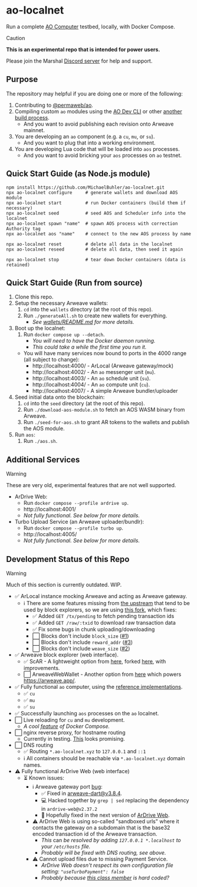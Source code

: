 # ao-localnet

Run a complete [AO Computer](http://ao.computer/) testbed, locally, with Docker Compose.

> [!CAUTION]
> **This is an experimental repo that is intended for power users.**
>
> Please join the Marshal [Discord server](https://discord.gg/KzSRvefPau) for help and support.

## Purpose

The repository may helpful if you are doing one or more of the following:

1. Contributing to [@permaweb/ao](https://github.com/permaweb/ao).
1. Compiling custom `ao` modules using the [AO Dev CLI](https://github.com/permaweb/dev-cli) or other [another build process](https://github.com/MichaelBuhler/custom-ao-modules).
   - And you want to avoid publishing each revision onto Arweave mainnet.
1. You are developing an `ao` component (e.g. a `cu`, `mu`, or `su`).
   - And you want to plug that into a working environment.
1. You are developing Lua code that will be loaded into `aos` processes.
   - And you want to avoid bricking your `aos` processes on `ao` testnet.

## Quick Start Guide (as Node.js module)

```shell
npm install https://github.com/MichaelBuhler/ao-localnet.git
npx ao-localnet configure     # generate wallets and download AOS module
npx ao-localnet start         # run Docker containers (build them if necessary)
npx ao-localnet seed          # seed AOS and Scheduler info into the localnet
npx ao-localnet spawn "name"  # spawn AOS process with correction Authority tag
npx ao-localnet aos "name"    # connect to the new AOS process by name

npx ao-localnet reset         # delete all data in the localnet
npx ao-localnet reseed        # delete all data, then seed it again

npx ao-localnet stop          # tear down Docker containers (data is retained)
```

## Quick Start Guide (Run from source)

1. Clone this repo.
1. Setup the necessary Arweave wallets:
    1. `cd` into the `wallets` directory (at the root of this repo).
    1. Run `./generateAll.sh` to create new wallets for everything.
        - _See [wallets/README.md](./wallets/README.md) for more details._
1. Boot up the localnet:
    1. Run `docker compose up --detach`.
        - _You will need to have the Docker daemon running._
        - _This could take a while the first time you run it._
      - You will have many services now bound to ports in the 4000 range (all subject to change):
          - http://localhost:4000/ - ArLocal (Arweave gateway/mock)
          - http://localhost:4002/ - An `ao` messenger unit (`mu`).
          - http://localhost:4003/ - An `ao` schedule unit (`su`).
          - http://localhost:4004/ - An `ao` compute unit (`cu`).
          - http://localhost:4007/ - A simple Arweave bundler/uploader
1. Seed initial data onto the blockchain:
    1. `cd` into the `seed` directory (at the root of this repo).
    1. Run `./download-aos-module.sh` to fetch an AOS WASM binary from Arweave.
    1. Run `./seed-for-aos.sh` to grant AR tokens to the wallets and publish the AOS module.
1. Run `aos`:
    1. Run `./aos.sh`.

## Additional Services

> [!WARNING]
> These are very old, experimental features that are not well supported.

- ArDrive Web:
  - Run `docker compose --profile ardrive up`.
  - http://localhost:4001/
  - _Not fully functional. See below for more details._
- Turbo Upload Service (an Arweave uploader/bundlr):
  - Run `docker compose --profile turbo up`.
  - http://localhost:4005/
  - _Not fully functional. See below for more details._

## Development Status of this Repo

> [!WARNING]
> Much of this section is currently outdated. WIP.

- ✅ ArLocal instance mocking Arweave and acting as Arweave gateway.
  - ℹ️ There are some features missing from [the upstream](https://github.com/textury/arlocal)
    that tend to be used by block explorers, so we are using
    [this fork](https://github.com/MichaelBuhler/arlocal), which fixes:
    - ✅ Added `GET /tx/pending` to fetch pending transaction ids
    - ✅ Added `GET /raw/:txid` to download raw transaction data
    - ✅ Fix some bugs in chunk uploading/downloading
    - ⬜ Blocks don't include `block_size` ([#1](https://github.com/MichaelBuhler/arlocal/issues/1))
    - ⬜ Blocks don't include `reward_addr` ([#3](https://github.com/MichaelBuhler/arlocal/issues/3))
    - ⬜ Blocks don't include `weave_size` ([#2](https://github.com/MichaelBuhler/arlocal/issues/2))
- ✅ Arweave block explorer (web interface).
  - ✅ ScAR - A lightweight option from [here](https://github.com/renzholy/scar),
    forked [here](https://github.com/MichaelBuhler/scar), with improvements.
  - ⬜ ArweaveWebWallet - Another option from [here](https://github.com/jfbeats/ArweaveWebWallet)
    which powers https://arweave.app/.
- ✅ Fully functional `ao` computer, using the
  [reference implementations](https://github.com/permaweb/ao/servers).
  - ✅ `cu`
  - ✅ `mu`
  - ✅ `su`
- ✅ Successfully launching `aos` processes on the `ao` localnet.
- ⬜ Live reloading for `cu` and `mu` development.
  - _A cool [feature](https://docs.docker.com/compose/compose-file/develop/) of Docker Compose._
- ⬜ nginx reverse proxy, for hostname routing
  - Currently in testing. [This](https://hub.docker.com/r/nginxproxy/nginx-proxy) looks promising.
- ⬜ DNS routing
  - ✅ Routing `*.ao-localnet.xyz` to `127.0.0.1` and `::1`
  - ℹ️ All containers should be reachable via `*.ao-localnet.xyz` domain names.
- ⚠️ Fully functional ArDrive Web (web interface)
  - ⏳ Known issues:
    - ℹ️ Arweave gateway port [bug](https://github.com/ardriveapp/arweave-dart/issues/59):
      - ✅ Fixed in [arweave-dart@v3.8.4](https://github.com/ardriveapp/arweave-dart/releases/tag/v3.8.4).
      - 💻 Hacked together by `grep | sed` replacing the dependency in `ardrive-web@v2.37.2`
      - 🙏 Hopefully fixed in the next version of [ArDrive Web](https://github.com/ardriveapp/ardrive-web).
    - ⚠️ ArDrive Web is using so-called "sandboxed urls" where it contacts the gateway on a subdomain that is
      the base32 encoded transaction id of the Arweave transaction.
      - _This_ can _be resolved by adding `127.0.0.1 *.localhost` to your `/etc/hosts` file._
      - _Probably will be fixed with DNS routing, see above._
    - ⚠️ Cannot upload files due to missing Payment Service.
      - _ArDrive Web doesn't respect its own configuration file setting: `"useTurboPayment": false`_
      - _Probably because
      [this class member](https://github.com/ardriveapp/ardrive-web/blob/v2.37.2/lib/turbo/services/payment_service.dart#L13)
      is hard coded?_
